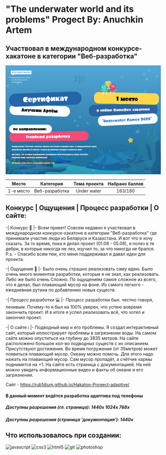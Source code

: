 # "The underwater world and its problems" Progect By: Anuchkin Artem

## Участвовал в международном конкурсе-хакатоне в категории "Веб-разработка"

<img src="assets/dip.jpg">

| Место         | Категория          | Тема проекта | Набрано баллов |
|:-------------:|:------------------:|:------------:|:--------------:|
| 1-e место     | Веб-разработка     | Under water  | 163/180        |

## Конкурс | Ощущения | Процесс разработки | О сайте:

-| Конкурс 👾 |-
Всем привет! Совсем недавно я участвовал в международном конкурсе-хакатоне в категории "Веб-разработка" где принимали участие люди из Беларуси и Казахстана. И вот что я хочу сказать. За то время, пока я делал проект (01.08 - 05.08), я полез в те дебри, в которые никогда не лез, изучил то, за что никогда не брался. P.s. - Спасибо всем тем, кто меня поддерживал и давал идеи для проекта.

-| Ощущения 🤯 |-
Было очень страшно реализовать саму идею. Было очень много моментов разработки, которые я не знал, как реализовать. Либо же было очень
Сложно. По ощущениям самое сложное из всего, что я делал, был плавающий мусор на фоне. Из самого легкого - ежедневная рутина по добавлению новых существ.

-| Процесс разработки 💻 |-
Процесс разработки был. честно говоря, ленивым. Почему-то я был на 100% уверен, что успею вовремя закончить проект. И в итоге я успел реализовать всё, что хотел и закончил проект.


-| О сайте ℹ️ |-
Подводный мир и его проблемы. Я создал интерактивный сайт, который иллюстрирует проблемы в загрязнении воды. На самом сайте можно опуститься на глубину до 3835 метров. На сайте расположено большое кол-во подводных существ с их описанием. Присутствуют достижения. Во время погружения (от 35метров) может появиться плавающий мусор. Океану можно помочь. Для этого надо нажать на плавающий мусор. Сам мусор пропадёт, а счётчик кармы поднимется на +1. На сайте есть страница с документацией. На ней можно увидеть информационные видео и факты об океане и его загрязнении.

Сайт - https://rub1dium.github.io/Hakaton-Progect-adaptive/

#### В данный момент ведётся разработка адаптива под телефоны
##### Доступны разрешения (гл. страница): 1440x 1024x 768x
##### Доступны разрешения (страница 'документация'): 1440x


## Что использовалось при создании:

<div>
  <img src="https://github.com/Rub1dium/Hakaton-Progect/blob/main/assets/js.svg" width="60" height="60" alt="javascript" title="javascript">
  <img src="https://github.com/Rub1dium/Hakaton-Progect/blob/main/assets/css.svg" width="60" height="60" alt="css3" title="css3">
  <img src="https://github.com/Rub1dium/Hakaton-Progect/blob/main/assets/html.svg" width="60" height="60" alt="html5" title="html5">
  <img src="https://github.com/Rub1dium/Hakaton-Progect/blob/main/assets/git.svg" width="60" height="60" alt="git" title="git">
  <img src="https://github.com/Rub1dium/Hakaton-Progect/blob/main/assets/photoshop.svg" width="60" height="60" alt="photoshop" title="photoshop">
</div>
